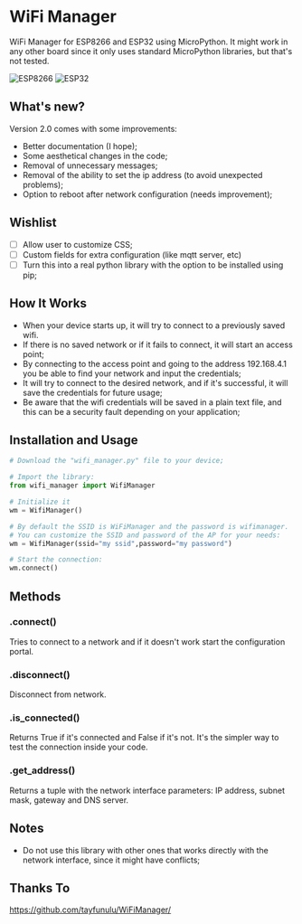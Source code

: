 # WiFi Manager

WiFi Manager for ESP8266 and ESP32 using MicroPython. It might work in any other board since it only uses standard MicroPython libraries, but that's not tested.

![ESP8266](https://img.shields.io/badge/ESP-8266-000000.svg?longCache=true&style=flat&colorA=CC101F)
![ESP32](https://img.shields.io/badge/ESP-32-000000.svg?longCache=true&style=flat&colorA=CC101F)

## What's new?

Version 2.0 comes with some improvements:
- Better documentation (I hope);
- Some aesthetical changes in the code;
- Removal of unnecessary messages;
- Removal of the ability to set the ip address (to avoid unexpected problems);
- Option to reboot after network configuration (needs improvement);

## Wishlist

- [ ] Allow user to customize CSS;
- [ ] Custom fields for extra configuration (like mqtt server, etc)
- [ ] Turn this into a real python library with the option to be installed using pip;

## How It Works

- When your device starts up, it will try to connect to a previously saved wifi.
- If there is no saved network or if it fails to connect, it will start an access point;
- By connecting to the access point and going to the address 192.168.4.1 you be able to find your network and input the credentials;
- It will try to connect to the desired network, and if it's successful, it will save the credentials for future usage;
- Be aware that the wifi credentials will be saved in a plain text file, and this can be a security fault depending on your application;

## Installation and Usage

```python
# Download the "wifi_manager.py" file to your device;

# Import the library:
from wifi_manager import WifiManager

# Initialize it
wm = WifiManager()

# By default the SSID is WiFiManager and the password is wifimanager.
# You can customize the SSID and password of the AP for your needs:
wm = WifiManager(ssid="my ssid",password="my password")

# Start the connection:
wm.connect()
```

## Methods

### .connect()

Tries to connect to a network and if it doesn't work start the configuration portal.

### .disconnect()

Disconnect from network.

### .is_connected()

Returns True if it's connected and False if it's not. It's the simpler way to test the connection inside your code.

### .get_address()

Returns a tuple with the network interface parameters: IP address, subnet mask, gateway and DNS server.

## Notes

- Do not use this library with other ones that works directly with the network interface, since it might have conflicts;

## Thanks To

https://github.com/tayfunulu/WiFiManager/
